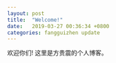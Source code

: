 ```yaml
---
layout: post
title:  "Welcome!"
date:   2019-03-27 00:36:34 +0800
categories: fangguizhen update
---
```

欢迎你们! 这里是方贵震的个人博客。

